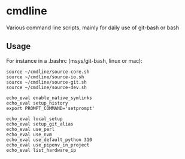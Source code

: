 # cmdline
Various command line scripts, mainly for daily use of git-bash or bash

## Usage

For instance in a .bashrc (msys/git-bash, linux or mac):
```shell
source ~/cmdline/source-core.sh
source ~/cmdline/source-io.sh
source ~/cmdline/source-git.sh
source ~/cmdline/source-dev.sh

echo_eval enable_native_symlinks
echo_eval setup_history
export PROMPT_COMMAND='setprompt'

echo_eval local_setup
echo_eval setup_git_alias
echo_eval use_perl
echo_eval use_nvm
echo_eval use_default_python 310
echo_eval use_pipenv_in_project
echo_eval list_hardware_ip
```
